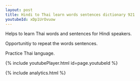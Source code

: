 ```yaml
---
layout: post
title: Hindi to Thai learn words sentences dictionary 921 
youtubeId: xDp1UrOvuow
---
```

 
 
Helps to learn Thai words and sentences for Hindi speakers.

Opportunitiy to repeat the words sentences. 

Practice Thai language. 
 
{% include youtubePlayer.html id=page.youtubeId %}
 
 
{% include analytics.html %}